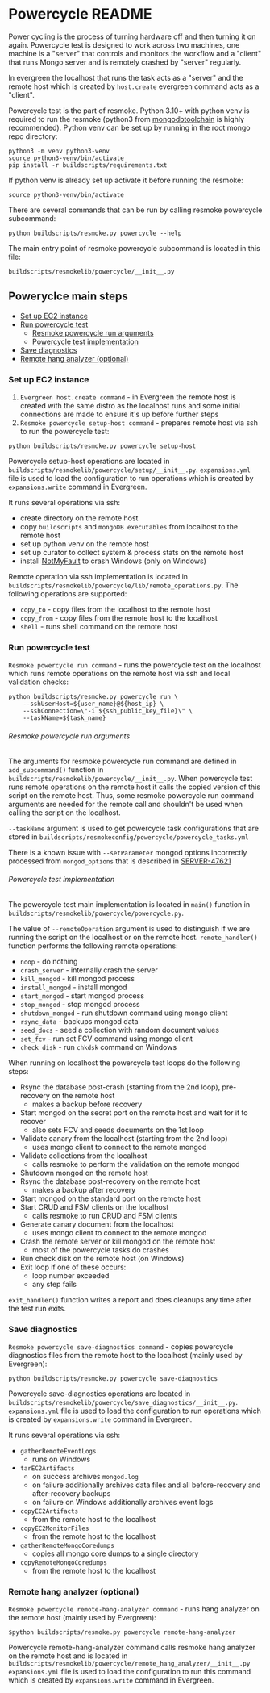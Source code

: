 # Powercycle README

Power cycling is the process of turning hardware off and then turning it on again.
Powercycle test is designed to work across two machines, one machine is a "server"
that controls and monitors the workflow and a "client" that runs Mongo server and
is remotely crashed by "server" regularly.

In evergreen the localhost that runs the task acts as a "server" and the remote
host which is created by `host.create` evergreen command acts as a "client".

Powercycle test is the part of resmoke. Python 3.10+ with python venv is required to
run the resmoke (python3 from [mongodbtoolchain](http://mongodbtoolchain.build.10gen.cc/)
is highly recommended). Python venv can be set up by running in the root mongo repo
directory:
```
python3 -m venv python3-venv
source python3-venv/bin/activate
pip install -r buildscripts/requirements.txt
```

If python venv is already set up activate it before running the resmoke:
```
source python3-venv/bin/activate
```

There are several commands that can be run by calling resmoke powercycle subcommand:
```
python buildscripts/resmoke.py powercycle --help
```

The main entry point of resmoke powercycle subcommand is located in this file:
```
buildscripts/resmokelib/powercycle/__init__.py
```

## Poweryclce main steps

- [Set up EC2 instance](#set-up-ec2-instance)
- [Run powercycle test](#run-powercycle-test)
  - [Resmoke powercycle run arguments](#resmoke-powercycle-run-arguments)
  - [Powercycle test implementation](#powercycle-test-implementation)
- [Save diagnostics](#save-diagnostics)
- [Remote hang analyzer (optional)](#remote-hang-analyzer-optional)

### Set up EC2 instance

1. `Evergreen host.create command` - in Evergreen the remote host is created with
the same distro as the localhost runs and some initial connections are made to ensure
it's up before further steps
2. `Resmoke powercycle setup-host command` - prepares remote host via ssh to run
the powercycle test:
```
python buildscripts/resmoke.py powercycle setup-host
```

Powercycle setup-host operations are located in
`buildscripts/resmokelib/powercycle/setup/__init__.py`.
`expansions.yml` file is used to load the configuration to run operations which is
created by `expansions.write` command in Evergreen.

It runs several operations via ssh:
- create directory on the remote host
- copy `buildscripts` and `mongoDB executables` from localhost to the remote host
- set up python venv on the remote host
- set up curator to collect system & process stats on the remote host
- install [NotMyFault](https://docs.microsoft.com/en-us/sysinternals/downloads/notmyfault)
to crash Windows (only on Windows)

Remote operation via ssh implementation is located in
`buildscripts/resmokelib/powercycle/lib/remote_operations.py`.
The following operations are supported:
- `copy_to` - copy files from the localhost to the remote host
- `copy_from` - copy files from the remote host to the localhost
- `shell` - runs shell command on the remote host

### Run powercycle test

`Resmoke powercycle run command` - runs the powercycle test on the localhost
which runs remote operations on the remote host via ssh and local validation
checks:
```
python buildscripts/resmoke.py powercycle run \
    --sshUserHost=${user_name}@${host_ip} \
    --sshConnection=\"-i ${ssh_public_key_file}\" \
    --taskName=${task_name}
```

######  Resmoke powercycle run arguments

The arguments for resmoke powercycle run command are defined in `add_subcommand()`
function in `buildscripts/resmokelib/powercycle/__init__.py`. When powercycle test
runs remote operations on the remote host it calls the copied version of this script
on the remote host. Thus, some resmoke powercycle run command arguments are needed
for the remote call and shouldn't be used when calling the script on the localhost.

`--taskName` argument is used to get powercycle task configurations that are stored
in `buildscripts/resmokeconfig/powercycle/powercycle_tasks.yml`

There is a known issue with `--setParameter` mongod options incorrectly processed
from `mongod_options` that is described in [SERVER-47621](https://jira.mongodb.org/browse/SERVER-47621)

###### Powercycle test implementation

The powercycle test main implementation is located in `main()` function in
`buildscripts/resmokelib/powercycle/powercycle.py`.

The value of `--remoteOperation` argument is used to distinguish if we are running the script
on the localhost or on the remote host.
`remote_handler()` function performs the following remote operations:
- `noop` - do nothing
- `crash_server` - internally crash the server
- `kill_mongod` - kill mongod process
- `install_mongod` - install mongod
- `start_mongod` - start mongod process
- `stop_mongod` - stop mongod process
- `shutdown_mongod` - run shutdown command using mongo client
- `rsync_data` - backups mongod data
- `seed_docs` - seed a collection with random document values
- `set_fcv` - run set FCV command using mongo client
- `check_disk` - run `chkdsk` command on Windows

When running on localhost the powercycle test loops do the following steps:
- Rsync the database post-crash (starting from the 2nd loop), pre-recovery on the remote host
  - makes a backup before recovery
- Start mongod on the secret port on the remote host and wait for it to recover
  - also sets FCV and seeds documents on the 1st loop
- Validate canary from the localhost (starting from the 2nd loop)
  - uses mongo client to connect to the remote mongod
- Validate collections from the localhost
  - calls resmoke to perform the validation on the remote mongod
- Shutdown mongod on the remote host
- Rsync the database post-recovery on the remote host
  - makes a backup after recovery
- Start mongod on the standard port on the remote host
- Start CRUD and FSM clients on the localhost
  - calls resmoke to run CRUD and FSM clients
- Generate canary document from the localhost
  - uses mongo client to connect to the remote mongod
- Crash the remote server or kill mongod on the remote host
  - most of the powercycle tasks do crashes
- Run check disk on the remote host (on Windows)
- Exit loop if one of these occurs:
  - loop number exceeded
  - any step fails

`exit_handler()` function writes a report and does cleanups any time after the test run exits.

### Save diagnostics

`Resmoke powercycle save-diagnostics command` - copies powercycle diagnostics
files from the remote host to the localhost (mainly used by Evergreen):
```
python buildscripts/resmoke.py powercycle save-diagnostics
```

Powercycle save-diagnostics operations are located in
`buildscripts/resmokelib/powercycle/save_diagnostics/__init__.py`.
`expansions.yml` file is used to load the configuration to run operations which is
created by `expansions.write` command in Evergreen.

It runs several operations via ssh:
- `gatherRemoteEventLogs`
  - runs on Windows
- `tarEC2Artifacts`
  - on success archives `mongod.log`
  - on failure additionally archives data files and all before-recovery and after-recovery backups
  - on failure on Windows additionally archives event logs
- `copyEC2Artifacts`
  - from the remote host to the localhost
- `copyEC2MonitorFiles`
  - from the remote host to the localhost
- `gatherRemoteMongoCoredumps`
  - copies all mongo core dumps to a single directory
- `copyRemoteMongoCoredumps`
  - from the remote host to the localhost

### Remote hang analyzer (optional)

`Resmoke powercycle remote-hang-analyzer command` - runs hang analyzer on the
remote host (mainly used by Evergreen):
```
$python buildscripts/resmoke.py powercycle remote-hang-analyzer
```

Powercycle remote-hang-analyzer command calls resmoke hang analyzer on the
remote host and is located in
`buildscripts/resmokelib/powercycle/remote_hang_analyzer/__init__.py`
`expansions.yml` file is used to load the configuration to run this command which is
created by `expansions.write` command in Evergreen.
